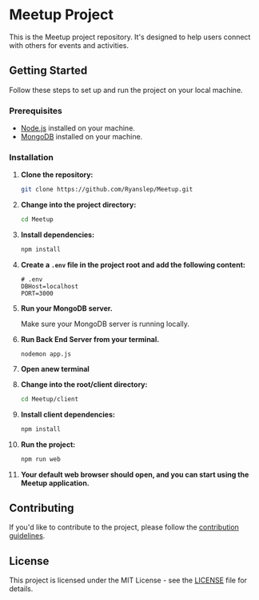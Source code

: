 # Meetup Project

This is the Meetup project repository. It's designed to help users connect with others for events and activities.

## Getting Started

Follow these steps to set up and run the project on your local machine.

### Prerequisites

- [Node.js](https://nodejs.org/) installed on your machine.
- [MongoDB](https://www.mongodb.com/try/download/community) installed on your machine.

### Installation

1. **Clone the repository:**

    ```bash
    git clone https://github.com/Ryanslep/Meetup.git
    ```

2. **Change into the project directory:**

    ```bash
    cd Meetup
    ```

3. **Install dependencies:**

    ```bash
    npm install
    ```

4. **Create a `.env` file in the project root and add the following content:**

    ```env
    # .env
    DBHost=localhost
    PORT=3000
    ```

5. **Run your MongoDB server.**

    Make sure your MongoDB server is running locally.

6. **Run Back End Server from your terminal.**
    ```
    nodemon app.js
    ```
7. **Open anew terminal**

9. **Change into the root/client directory:**

    ```bash
    cd Meetup/client
    ```

10. **Install client dependencies:**

    ```bash
    npm install
    ```

11. **Run the project:**

    ```bash
    npm run web
    ```

12. **Your default web browser should open, and you can start using the Meetup application.**

## Contributing

If you'd like to contribute to the project, please follow the [contribution guidelines](CONTRIBUTING.md).

## License

This project is licensed under the MIT License - see the [LICENSE](LICENSE) file for details.
